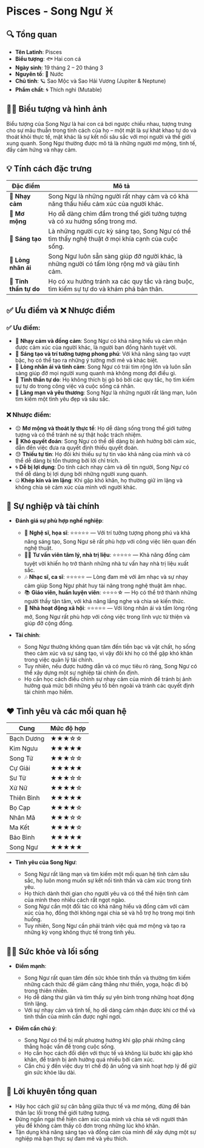 # Pisces - Song Ngư ♓️

## 🔍 Tổng quan

* **Tên Latinh**: Pisces
* **Biểu tượng**: 🐟 Hai con cá
* **Ngày sinh**: 19 tháng 2 – 20 tháng 3
* **Nguyên tố**: 🌊 Nước
* **Chủ tinh**: 🪐 Sao Mộc và Sao Hải Vương (Jupiter & Neptune)
* **Phẩm chất**: 🌀 Thích nghi (Mutable)

## 🧑‍🎨 Biểu tượng và hình ảnh

Biểu tượng của Song Ngư là hai con cá bơi ngược chiều nhau, tượng trưng cho sự mâu thuẫn trong tính cách của họ – một mặt là sự khát khao tự do và thoát khỏi thực tế, mặt khác là sự kết nối sâu sắc với mọi người và thế giới xung quanh. Song Ngư thường được mô tả là những người mơ mộng, tinh tế, đầy cảm hứng và nhạy cảm.

## 💡 Tính cách đặc trưng

| Đặc điểm                | Mô tả                                                         |
| ----------------------- | ------------------------------------------------------------- |
| 🌊 **Nhạy cảm**         | Song Ngư là những người rất nhạy cảm và có khả năng thấu hiểu cảm xúc của người khác. |
| 💭 **Mơ mộng**          | Họ dễ dàng chìm đắm trong thế giới tưởng tượng và có xu hướng sống trong mơ. |
| 🎨 **Sáng tạo**         | Là những người cực kỳ sáng tạo, Song Ngư có thể tìm thấy nghệ thuật ở mọi khía cạnh của cuộc sống. |
| 🤲 **Lòng nhân ái**     | Song Ngư luôn sẵn sàng giúp đỡ người khác, là những người có tấm lòng rộng mở và giàu tình cảm. |
| 🌌 **Tinh thần tự do**  | Họ có xu hướng tránh xa các quy tắc và ràng buộc, tìm kiếm sự tự do và khám phá bản thân. |

## ✅ Ưu điểm và ❌ Nhược điểm

### ✅ Ưu điểm:

* 🌊 **Nhạy cảm và đồng cảm**: Song Ngư có khả năng hiểu và cảm nhận được cảm xúc của người khác, là người bạn đồng hành tuyệt vời.
* 💭 **Sáng tạo và trí tưởng tượng phong phú**: Với khả năng sáng tạo vượt bậc, họ có thể tạo ra những ý tưởng mới mẻ và khác biệt.
* 🤲 **Lòng nhân ái và tình cảm**: Song Ngư có trái tim rộng lớn và luôn sẵn sàng giúp đỡ mọi người xung quanh mà không mong đợi điều gì.
* 🌌 **Tinh thần tự do**: Họ không thích bị gò bó bởi các quy tắc, họ tìm kiếm sự tự do trong công việc và cuộc sống cá nhân.
* 💖 **Lãng mạn và yêu thương**: Song Ngư là những người rất lãng mạn, luôn tìm kiếm một tình yêu đẹp và sâu sắc.

### ❌ Nhược điểm:

* 😔 **Mơ mộng và thoát ly thực tế**: Họ dễ dàng sống trong thế giới tưởng tượng và có thể tránh né sự thật hoặc trách nhiệm.
* 🧠 **Khó quyết đoán**: Song Ngư có thể dễ dàng bị ảnh hưởng bởi cảm xúc, dẫn đến việc đưa ra quyết định thiếu quyết đoán.
* 😓 **Thiếu tự tin**: Họ đôi khi thiếu sự tự tin vào khả năng của mình và có thể dễ dàng bị tổn thương bởi lời chỉ trích.
* 🌀 **Dễ bị lợi dụng**: Do tính cách nhạy cảm và dễ tin người, Song Ngư có thể dễ dàng bị lợi dụng bởi những người xung quanh.
* 🤐 **Khép kín và im lặng**: Khi gặp khó khăn, họ thường giữ im lặng và không chia sẻ cảm xúc của mình với người khác.

## 💼 Sự nghiệp và tài chính

* **Đánh giá sự phù hợp nghề nghiệp**:

  * 🎨 **Nghệ sĩ, họa sĩ**: ⭐⭐⭐⭐⭐ — Với trí tưởng tượng phong phú và khả năng sáng tạo, Song Ngư sẽ rất phù hợp với công việc liên quan đến nghệ thuật.
  * 👩‍⚖️ **Tư vấn viên tâm lý, nhà trị liệu**: ⭐⭐⭐⭐⭐ — Khả năng đồng cảm tuyệt vời khiến họ trở thành những nhà tư vấn hay nhà trị liệu xuất sắc.
  * 🎶 **Nhạc sĩ, ca sĩ**: ⭐⭐⭐⭐⭐ — Lòng đam mê với âm nhạc và sự nhạy cảm giúp Song Ngư phát huy tài năng trong nghệ thuật âm nhạc.
  * 📚 **Giáo viên, huấn luyện viên**: ⭐⭐⭐⭐☆ — Họ có thể trở thành những người thầy tận tâm, với khả năng lắng nghe và chia sẻ kiến thức.
  * 💼 **Nhà hoạt động xã hội**: ⭐⭐⭐⭐⭐ — Với lòng nhân ái và tấm lòng rộng mở, Song Ngư rất phù hợp với công việc trong lĩnh vực từ thiện và giúp đỡ cộng đồng.

* **Tài chính**:

  * Song Ngư thường không quan tâm đến tiền bạc và vật chất, họ sống theo cảm xúc và sự sáng tạo, vì vậy đôi khi họ có thể gặp khó khăn trong việc quản lý tài chính.
  * Tuy nhiên, nếu được hướng dẫn và có mục tiêu rõ ràng, Song Ngư có thể xây dựng một sự nghiệp tài chính ổn định.
  * Họ cần học cách điều chỉnh sự nhạy cảm của mình để tránh bị ảnh hưởng quá mức bởi những yếu tố bên ngoài và tránh các quyết định tài chính mạo hiểm.

## ❤️ Tình yêu và các mối quan hệ

| Cung       | Mức độ hợp |
| ---------- | ---------- |
| Bạch Dương | ★★★☆☆      |
| Kim Ngưu   | ★★★★★      |
| Song Tử    | ★★★☆☆      |
| Cự Giải    | ★★★★★      |
| Sư Tử      | ★★★☆☆      |
| Xử Nữ      | ★★★★☆      |
| Thiên Bình | ★★★★★      |
| Bọ Cạp     | ★★★★☆      |
| Nhân Mã    | ★★★☆☆      |
| Ma Kết     | ★★★★☆      |
| Bảo Bình   | ★★★★★      |
| Song Ngư   | ★★★★★      |

* **Tình yêu của Song Ngư**:

  * Song Ngư rất lãng mạn và tìm kiếm một mối quan hệ tình cảm sâu sắc, họ luôn mong muốn sự kết nối tinh thần và cảm xúc trong tình yêu.
  * Họ thích dành thời gian cho người yêu và có thể thể hiện tình cảm của mình theo nhiều cách rất ngọt ngào.
  * Song Ngư cần một đối tác có khả năng hiểu và đồng cảm với cảm xúc của họ, đồng thời không ngại chia sẻ và hỗ trợ họ trong mọi tình huống.
  * Tuy nhiên, Song Ngư cần phải tránh việc quá mơ mộng và tạo ra những kỳ vọng không thực tế trong tình yêu.

## 🧘‍♂️ Sức khỏe và lối sống

* **Điểm mạnh**:

  * Song Ngư rất quan tâm đến sức khỏe tinh thần và thường tìm kiếm những cách thức để giảm căng thẳng như thiền, yoga, hoặc đi bộ trong thiên nhiên.
  * Họ dễ dàng thư giãn và tìm thấy sự yên bình trong những hoạt động tĩnh lặng.
  * Với sự nhạy cảm và tinh tế, họ dễ dàng cảm nhận được khi cơ thể và tinh thần của mình cần được nghỉ ngơi.

* **Điểm cần chú ý**:

  * Song Ngư có thể bị mất phương hướng khi gặp phải những căng thẳng hoặc vấn đề trong cuộc sống.
  * Họ cần học cách đối diện với thực tế và không lùi bước khi gặp khó khăn, để tránh bị ảnh hưởng quá nhiều bởi cảm xúc.
  * Cần chú ý đến việc duy trì chế độ ăn uống và sinh hoạt hợp lý để giữ gìn sức khỏe lâu dài.

## 🌟 Lời khuyên tổng quan

* Hãy học cách giữ sự cân bằng giữa thực tế và mơ mộng, đừng để bản thân lạc lối trong thế giới tưởng tượng.
* Đừng ngần ngại thể hiện cảm xúc của mình và chia sẻ với người thân yêu để không cảm thấy cô đơn trong những lúc khó khăn.
* Tận dụng khả năng sáng tạo và đồng cảm của mình để xây dựng một sự nghiệp mà bạn thực sự đam mê và yêu thích.
